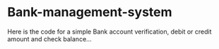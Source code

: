 # Bank-management-system
Here is the code for a simple Bank account verification, debit or credit amount and check balance...
